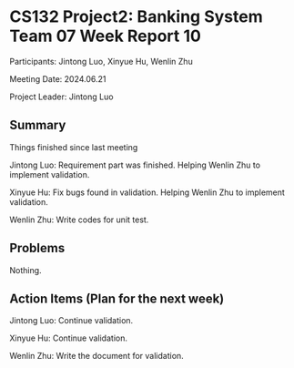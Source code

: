 # CS132 Project2: Banking System Team 07 Week Report 10

Participants: Jintong Luo, Xinyue Hu, Wenlin Zhu

Meeting Date: 2024.06.21

Project Leader: Jintong Luo

## Summary

Things finished since last meeting

Jintong Luo: Requirement part was finished. Helping Wenlin Zhu to implement validation.

Xinyue Hu: Fix bugs found in validation. Helping Wenlin Zhu to implement validation.

Wenlin Zhu: Write codes for unit test.

## Problems

Nothing.

## Action Items (Plan for the next week)

Jintong Luo: Continue validation.

Xinyue Hu: Continue validation.

Wenlin Zhu: Write the document for validation.
